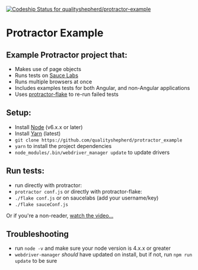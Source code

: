 [ ![Codeship Status for qualityshepherd/protractor-example](https://app.codeship.com/projects/56e27ab0-abb1-0132-4f48-46f15878b48e/status?branch=master)](https://app.codeship.com/projects/68348)

# Protractor Example #

## Example Protractor project that:
* Makes use of page objects
* Runs tests on [Sauce Labs](http://saucelabs.com)
* Runs multiple browsers at once
* Includes examples tests for both Angular, and non-Angular applications
* Uses [protractor-flake](https://github.com/NickTomlin/protractor-flake) to re-run failed tests

## Setup:
* Install [Node](http://nodejs.org) (v6.x.x or later)
* Install [Yarn](https://yarnpkg.com/lang/en/docs/install/) (latest)
* `git clone https://github.com/qualityshepherd/protractor_example`
* `yarn` to install the project dependencies
* `node_modules/.bin/webdriver_manager update` to update drivers

## Run tests:
* run directly with protractor:
* `protractor conf.js`
or directly with protractor-flake:
* `./flake conf.js`
or on saucelabs (add your username/key)
* `./flake sauceConf.js`

Or if you're a non-reader, [watch the video...](https://www.youtube.com/watch?v=JIGvty1bQxk)

## Troubleshooting
* run `node -v` and make sure your node version is 4.x.x or greater
* `webdriver-manager` _should_ have updated on install, but if not, run `npm run update` to be sure

